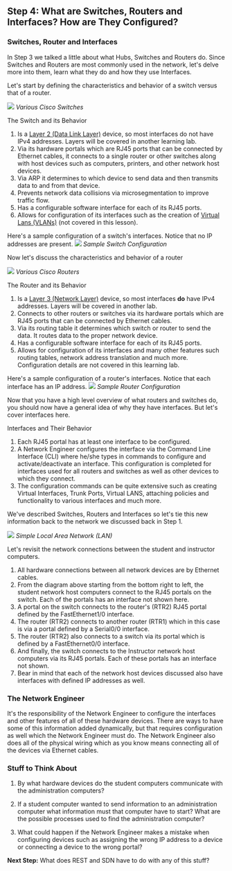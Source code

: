
## Step 4: What are Switches, Routers and Interfaces? How are They Configured?

### Switches, Router and Interfaces  

In Step 3 we talked a little about what Hubs, Switches and Routers do.  Since Switches and Routers are most commonly used in the network, let's delve more into them, learn what they do and how they use Interfaces.

Let's start by defining the characteristics and behavior of a switch versus that of a router.

![](/posts/files/networking-101-the-basics/assets/images/switch.png)
*Various Cisco Switches*

The Switch and its Behavior
1. Is a [Layer 2 (Data Link Layer)](https://en.wikipedia.org/wiki/Data_link_layer) device, so most interfaces do not have IPv4 addresses. Layers will be covered in another learning lab.
2. Via its hardware portals which are RJ45 ports that can be connected by Ethernet cables, it connects to a single router or other switches along with host devices such as computers, printers, and other network host devices.
3. Via ARP it determines to which device to send data and then transmits data to and from that device.
4. Prevents network data collisions via microsegmentation to improve traffic flow.
5. Has a configurable software interface for each of its RJ45 ports.
6. Allows for configuration of its interfaces such as the creation of [Virtual Lans (VLANs)](https://en.wikipedia.org/wiki/Virtual_LAN) (not covered in this lesson).

Here's a sample configuration of a switch's interfaces.  Notice that no IP addresses are present.
![](/posts/files/networking-101-the-basics/assets/images/switch-config.png)
*Sample Switch Configuration*

Now let's discuss the characteristics and behavior of a router

![](/posts/files/networking-101-the-basics/assets/images/router.png)
*Various Cisco Routers*

The Router and its Behavior
1. Is a [Layer 3 (Network Layer)](https://en.wikipedia.org/wiki/Network_layer) device, so most interfaces **do** have IPv4 addresses. Layers will be covered in another lab.
2. Connects to other routers or switches via its hardware portals which are RJ45 ports that can be connected by Ethernet cables.
3. Via its routing table it determines which switch or router to send the data.  It routes data to the proper network device.
4. Has a configurable software interface for each of its RJ45 ports.
5. Allows for configuration of its interfaces and many other features such routing tables, network address translation and much more.  Configuration details are not covered in this learning lab.

Here's a sample configuration of a router's interfaces.  Notice that each interface has an IP address.
![](/posts/files/networking-101-the-basics/assets/images/router-config.png)
*Sample Router Configuration*


Now that you have a high level overview of what routers and switches do, you should now have a general idea of why they have interfaces. But let's cover interfaces here.

Interfaces and Their Behavior
1. Each RJ45 portal has at least one interface to be configured.
2. A Network Engineer configures the interface via the Command Line Interface (CLI) where he/she types in commands to configure and activate/deactivate an interface.  This configuration is completed for interfaces used for all routers and switches as well as other devices to which they connect.
3. The configuration commands can be quite extensive such as creating Virtual Interfaces, Trunk Ports, Virtual LANS, attaching policies and functionality to various interfaces and much more.


We've described Switches, Routers and Interfaces so let's tie this new information back to the network we discussed back in Step 1.

![](/posts/files/networking-101-the-basics/assets/images/the-network.png)
*Simple Local Area Network (LAN)*

Let's revisit the network connections between the student and instructor computers.
1. All hardware connections between all network devices are by Ethernet cables.
2. From the diagram above starting from the bottom right to left, the student network host computers connect to the RJ45 portals on the switch. Each of the portals has an interface not shown here.
3. A portal on the switch connects to the router's (RTR2) RJ45 portal defined by the FastEthernet1/0 interface.
4. The router (RTR2) connects to another router (RTR1) which in this case is via a portal defined by a Serial0/0 interface.  
5. The router (RTR2) also connects to a switch via its portal which is defined by a FastEthernet0/0 interface.  
6. And finally, the switch connects to the Instructor network host computers via its RJ45 portals. Each of these portals has an interface not shown.  
7. Bear in mind that each of the network host devices discussed also have interfaces with defined IP addresses as well.

### The Network Engineer
It's the responsibility of the Network Engineer to configure the interfaces and other features of all of these hardware devices.  There are ways to have some of this information added dynamically, but that requires configuration as well which the Network Engineer must do.  The Network Engineer also does all of the physical wiring which as you know means connecting all of the devices via Ethernet cables.

### Stuff to Think About
1. By what hardware devices do the student computers communicate with the administration computers?

2. If a student computer wanted to send information to an administration computer what information must that computer have to start?  What are the possible processes used to find the administration computer?

3. What could happen if the Network Engineer makes a mistake when configuring devices such as assigning the wrong IP address to a device or connecting a device to the wrong portal?

**Next Step:**  What does REST and SDN have to do with any of this stuff?
